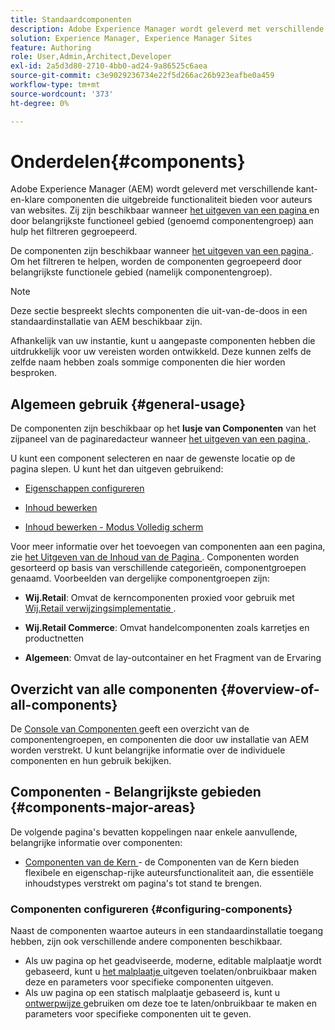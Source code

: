 ```yaml
---
title: Standaardcomponenten
description: Adobe Experience Manager wordt geleverd met verschillende kant-en-klare componenten die uitgebreide functionaliteit bieden voor auteurs van websites.
solution: Experience Manager, Experience Manager Sites
feature: Authoring
role: User,Admin,Architect,Developer
exl-id: 2a5d3d80-2710-4bb0-ad24-9a86525c6aea
source-git-commit: c3e9029236734e22f5d266ac26b923eafbe0a459
workflow-type: tm+mt
source-wordcount: '373'
ht-degree: 0%

---
```


# Onderdelen{#components}

Adobe Experience Manager (AEM) wordt geleverd met verschillende kant-en-klare componenten die uitgebreide functionaliteit bieden voor auteurs van websites. Zij zijn beschikbaar wanneer [ het uitgeven van een pagina ](/help/sites-authoring/editing-content.md) en door belangrijkste functioneel gebied (genoemd componentengroep) aan hulp het filtreren gegroepeerd.

De componenten zijn beschikbaar wanneer [ het uitgeven van een pagina ](/help/sites-authoring/editing-content.md). Om het filtreren te helpen, worden de componenten gegroepeerd door belangrijkste functionele gebied (namelijk componentengroep).

>[!NOTE]
>
>Deze sectie bespreekt slechts componenten die uit-van-de-doos in een standaardinstallatie van AEM beschikbaar zijn.
>
>Afhankelijk van uw instantie, kunt u aangepaste componenten hebben die uitdrukkelijk voor uw vereisten worden ontwikkeld. Deze kunnen zelfs de zelfde naam hebben zoals sommige componenten die hier worden besproken.

## Algemeen gebruik {#general-usage}

De componenten zijn beschikbaar op het **lusje van Componenten** van het zijpaneel van de paginaredacteur wanneer [ het uitgeven van een pagina ](/help/sites-authoring/editing-content.md).

U kunt een component selecteren en naar de gewenste locatie op de pagina slepen. U kunt het dan uitgeven gebruikend:

* [Eigenschappen configureren](/help/sites-authoring/editing-page-properties.md)
* [Inhoud bewerken](/help/sites-authoring/editing-content.md)

* [Inhoud bewerken - Modus Volledig scherm](/help/sites-authoring/editing-content.md#edit-content-full-screen-mode)

Voor meer informatie over het toevoegen van componenten aan een pagina, zie [ het Uitgeven van de Inhoud van de Pagina ](/help/sites-authoring/editing-content.md).
Componenten worden gesorteerd op basis van verschillende categorieën, componentgroepen genaamd. Voorbeelden van dergelijke componentgroepen zijn:

* **Wij.Retail**: Omvat de kerncomponenten proxied voor gebruik met [ Wij.Retail verwijzingsimplementatie ](/help/sites-developing/we-retail.md).

* **Wij.Retail Commerce**: Omvat handelcomponenten zoals karretjes en productnetten

* **Algemeen**: Omvat de lay-outcontainer en het Fragment van de Ervaring

## Overzicht van alle componenten {#overview-of-all-components}

De [ Console van Componenten ](/help/sites-authoring/default-components-console.md) geeft een overzicht van de componentengroepen, en componenten die door uw installatie van AEM worden verstrekt. U kunt belangrijke informatie over de individuele componenten en hun gebruik bekijken.

## Componenten - Belangrijkste gebieden {#components-major-areas}

De volgende pagina&#39;s bevatten koppelingen naar enkele aanvullende, belangrijke informatie over componenten:

* [ Componenten van de Kern ](https://experienceleague.adobe.com/docs/experience-manager-core-components/using/introduction.html?lang=nl-NL) - de Componenten van de Kern bieden flexibele en eigenschap-rijke auteursfunctionaliteit aan, die essentiële inhoudstypes verstrekt om pagina&#39;s tot stand te brengen.

### Componenten configureren {#configuring-components}

Naast de componenten waartoe auteurs in een standaardinstallatie toegang hebben, zijn ook verschillende andere componenten beschikbaar.

* Als uw pagina op het geadviseerde, moderne, editable malplaatje wordt gebaseerd, kunt u [ het malplaatje ](/help/sites-authoring/templates.md) uitgeven toelaten/onbruikbaar maken deze en parameters voor specifieke componenten uitgeven.
* Als uw pagina op een statisch malplaatje gebaseerd is, kunt u [ ontwerpwijze ](/help/sites-authoring/default-components-designmode.md#enable-disable-components) gebruiken om deze toe te laten/onbruikbaar te maken en parameters voor specifieke componenten uit te geven.
